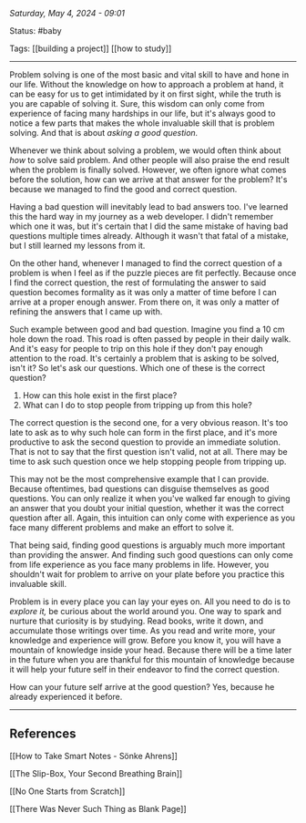 
*Saturday, May 4, 2024 - 09:01*

Status: #baby 

Tags: [[building a project]] [[how to study]]

---

Problem solving is one of the most basic and vital skill to have and hone in our life. Without the knowledge on how to approach a problem at hand, it can be easy for us to get intimidated by it on first sight, while the truth is you are capable of solving it. Sure, this wisdom can only come from experience of facing many hardships in our life, but it's always good to notice a few parts that makes the whole invaluable skill that is problem solving. And that is about *asking a good question.*

Whenever we think about solving a problem, we would often think about *how* to solve said problem. And other people will also praise the end result when the problem is finally solved. However, we often ignore what comes before the solution, how can we arrive at that answer for the problem? It's because we managed to find the good and correct question.

Having a bad question will inevitably lead to bad answers too. I've learned this the hard way in my journey as a web developer. I didn't remember which one it was, but it's certain that I did the same mistake of having bad questions multiple times already. Although it wasn't that fatal of a mistake, but I still learned my lessons from it.

On the other hand, whenever I managed to find the correct question of a problem is when I feel as if the puzzle pieces are fit perfectly. Because once I find the correct question, the rest of formulating the answer to said question becomes formality as it was only a matter of time before I can arrive at a proper enough answer. From there on, it was only a matter of refining the answers that I came up with.

Such example between good and bad question. Imagine you find a 10 cm hole down the road. This road is often passed by people in their daily walk. And it's easy for people to trip on this hole if they don't pay enough attention to the road. It's certainly a problem that is asking to be solved, isn't it? So let's ask our questions. Which one of these is the correct question?

1. How can this hole exist in the first place?
2. What can I do to stop people from tripping up from this hole?

The correct question is the second one, for a very obvious reason. It's too late to ask as to why such hole can form in the first place, and it's more productive to ask the second question to provide an immediate solution. That is not to say that the first question isn't valid, not at all. There may be time to ask such question once we help stopping people from tripping up.

This may not be the most comprehensive example that I can provide. Because oftentimes, bad questions can disguise themselves as good questions. You can only realize it when you've walked far enough to giving an answer that you doubt your initial question, whether it was the correct question after all. Again, this intuition can only come with experience as you face many different problems and make an effort to solve it.

That being said, finding good questions is arguably much more important than providing the answer. And finding such good questions can only come from life experience as you face many problems in life. However, you shouldn't wait for problem to arrive on your plate before you practice this invaluable skill. 

Problem is in every place you can lay your eyes on. All you need to do is to *explore it,* be curious about the world around you. One way to spark and nurture that curiosity is by studying. Read books, write it down, and accumulate those writings over time. As you read and write more, your knowledge and experience will grow. Before you know it, you will have a mountain of knowledge inside your head. Because there will be a time later in the future when you are thankful for this mountain of knowledge because it will help your future self in their endeavor to find the correct question. 

How can your future self arrive at the good question? Yes, because he already experienced it before. 

---
## References

[[How to Take Smart Notes - Sönke Ahrens]]

[[The Slip-Box, Your Second Breathing Brain]]

[[No One Starts from Scratch]]

[[There Was Never Such Thing as Blank Page]]